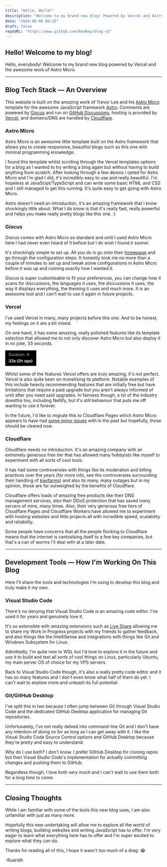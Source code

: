 ```yaml
---
title: "Hello, World!"
description: "Welcome to my brand new blog! Powered by Vercel and Astro Micro!"
date: "2024-08-06 00:25"
draft: false
repoURL: "https://www.github.com/RooRay/blog-v3"
---
```


## Hello! Welcome to my blog!

Hello, everybody! Welcome to my brand new blog powered by Vercel and the awesome work of Astro Micro.

---

## Blog Tech Stack — An Overview

This website is built on the amazing work of Trevor Lee and his [Astro Micro](https://github.com/trevortylerlee/astro-micro) template for the awesome JavaScript framework [Astro](https://astro.build). Comments are powered by [Giscus](https://giscus.app) and run on [GitHub Discussions](https://docs.github.com/en/discussions), hosting is provided by [Vercel](https://vercel.com), and domains/DNS are handled by [Cloudflare](https://cloudflare.com).

### Astro Micro

Astro Micro is an awesome little template built on the Astro framework that allows you to create responsive, beautiful blogs such as this one with minimal programming knowledge. 

I found this template whilst scrolling through the Vercel templates options for a blog as I wanted to try writing a blog again but without having to build anything from scratch. After looking through a few demos I opted for Astro Micro and I'm glad I did, it's incredibly easy to use and really beautiful. I'm hopeless at JavaScipt/TypeScript and can write some basic HTML and CSS and I still managed to get this running. It's quite easy to get going with Astro Micro.

Astro doesn't need an introduction, it's an amazing framework that I know shockingly little about. What I do know is that it's really fast, really powerful and helps you make really pretty blogs like this one. :)

### Giscus

Giscus comes with Astro Micro as standard and until I used Astro Micro here I had never even heard of it before but I do wish I found it sooner.

It's shockingly simple to set up. All you do is go onto their [homepage](https://giscus.app) and go through the configuration steps. It honestly took me no more than a couple of minutes to set up and tweak some configurations in Astro Micro before it was up and running exactly how I wanted it.

Giscus is super customisable to fit your preferences, you can change how it scans for discussions, the languages it uses, the discussions it uses, the way it displays everything, the theming it uses and much more. It is an awesome tool and I can't wait to use it again in future projects.

### Vercel

I've used Vercel in many, many projects before this one. And to be honest, my feelings on it are a bit mixed.

On one hand, it has some amazing, really polished features like its template selection that allowed me to not only discover Astro Micro but also deploy it in no joke, 33 seconds.

![A screenshot from my Vercel dashboard showing the deployment taking 33 seconds](./vercel.png)

Whilst some of the features Vercel offers are truly amazing, it's not perfect. Vercel is also quite keen on monetising its platform. Notable examples of this include heavily recommending features that are initially free but have limitations that require a paid upgrade but you aren't always informed of until after you need said upgrades. In fairness though, a lot of the industry doesthis too, including Netlify, but it's still behaviour that puts me off wanting to use it forever.

In the future, I'd like to migrate this to Cloudflare Pages which Astro Micro appears to have had [some minor issues](https://github.com/trevortylerlee/astro-micro/issues/39) with in the past but hopefully, those should be cleared now.

### Cloudflare

Cloudflare needs no introduction. It's an amazing company with an extremely generous free tier that has allowed many hobbyists like myself to experiment with all sorts of cool tools.

It has had some controversies with things like its moderation and billing practices over the years (for more info, see the controversies surrounding their handling of [kiwifarms](https://www.theverge.com/2022/9/6/23339889/cloudflare-kiwi-farms-content-moderation-ddos)) and also its many, many outages but in my opinion, those are far outweighed by the benefits of Cloudflare.

Cloudflare offers loads of amazing free products like their DNS management services, also their DDoS protection that has saved many servers of mine, many times. Also, their very generous free tiers of Cloudflare Pages and Cloudflare Workers have allowed me to experiment with hosting websites and little projects all with incredible speed, scalability and reliability.

Some people have concerns that all the people flocking to Cloudflare means that the internet is centralising itself to a few key companies, but that's a can of worms I'll deal with at a later date.

---

## Development Tools — How I'm Working On This Blog

Here I'll share the tools and technologies I'm using to develop this blog and truly make it my own.

### Visual Studio Code

There's no denying that Visual Studio Code is an amazing code editor. I've used it for years and genuinely love it.

It's so extensible with amazing extensions such as [Live Share](https://marketplace.visualstudio.com/items?itemName=MS-vsliveshare.vsliveshare) allowing me to share my Work In Progress projects with my friends to gather feedback, and also things like the IntelliSense and integrations with things like Git and Windows Subsystem for Linux.

Admittedly, I'm quite new to WSL but I'd love to explore it in the future and use it to build and test all sorts of cool things on Linux, particularly Ubuntu, my main server OS of choice for my VPS servers.

Back to Visual Studio Code though, it's also a really pretty code editor and it has so many features and I don't even know what half of them do yet. I can't wait to explore more and unleash its full potential.

### Git/GitHub Desktop

I've split this in two because I often jump between Git through Visual Studio Code and the dedicated GitHub Desktop application for managing Git repositories.

Unfortunately, I've not really delved into command-line Git and I don't have any intention of doing so for as long as I can get away with it. I like the Visual Studio Code Source Control options and GitHub Desktop because they're pretty and easy to understand.

Why do I use both? I don't know. I prefer GitHub Desktop for cloning repos but then Visual Studio Code's implementation for actually committing changes and pushing them to GitHub.

Regardless though, I love both very much and I can't wait to use them both for a long time to come.

---

## Closing Thoughts

While I am familiar with some of the tools this new blog uses, I am also unfamiliar with just as many more.

Hopefully this new undertaking will allow me to explore all the world of writing blogs, building websites and writing JavaScript has to offer. I'm very eager to learn what everything here has to offer and I'm super excited to explore what they can do.

Thanks for reading all of this, I hope it wasn't too much of a drag. 😂

-Ruaridh